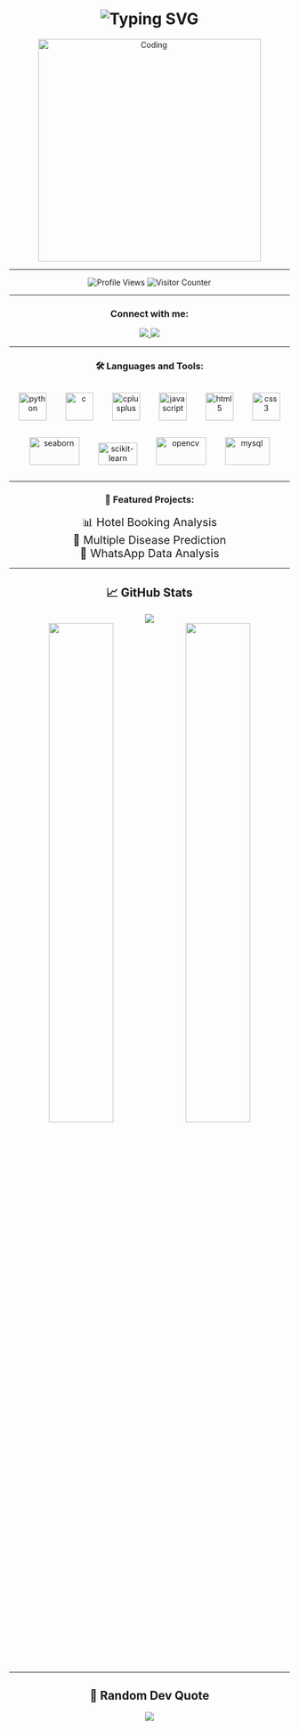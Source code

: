 <h1 align="center">
  <img src="https://readme-typing-svg.herokuapp.com?font=Fira+Code&size=30&duration=3000&pause=1000&color=00F72D&center=true&vCenter=true&width=800&lines=Hi+👋,+I'm+Divyaraj+Vihol;Computer+Engineering+Student;Open-Source+Enthusiast;Tech+Learner" alt="Typing SVG" />
</h1>

<div align="center">
  <img align="center" alt="Coding" width="400" src="https://i.giphy.com/media/qgQUggAC3Pfv687qPC/giphy.webp" />
</div>

---

<p align="center"> 
  <img src="https://komarev.com/ghpvc/?username=divyaraj-vihol&label=Profile%20views&color=0e75b6&style=flat" alt="Profile Views" /> 
  <img src="https://visitor-badge.laobi.icu/badge?page_id=divyaraj-vihol.divyaraj-vihol" alt="Visitor Counter" />
</p>

---

<h3 align="center">Connect with me:</h3>
<p align="center">
  <a href="https://linkedin.com/in/divyaraj-vihol555" target="blank">
    <img src="https://img.shields.io/badge/LinkedIn-0077B5?style=for-the-badge&logo=linkedin&logoColor=white" />
  </a>
  <a href="https://instagram.com/divyarajsinh.vihol555" target="blank">
    <img src="https://img.shields.io/badge/Instagram-E4405F?style=for-the-badge&logo=instagram&logoColor=white" />
  </a>
</p>

---

<h3 align="center">🛠️ Languages and Tools:</h3>

<div align="center">

  <img src="https://cdn.jsdelivr.net/gh/devicons/devicon/icons/python/python-original.svg" width="50" height="50" alt="python" style="margin: 15px; transition: all 0.4s ease-in-out;" onmouseover="this.style.transform='scale(1.3)'; this.style.boxShadow='0px 0px 15px #00f7ff';" onmouseout="this.style.transform='scale(1)'; this.style.boxShadow='none';" />

  <img src="https://cdn.jsdelivr.net/gh/devicons/devicon/icons/c/c-original.svg" width="50" height="50" alt="c" style="margin: 15px; transition: all 0.4s ease-in-out;" onmouseover="this.style.transform='scale(1.3)'; this.style.boxShadow='0px 0px 15px #00f7ff';" onmouseout="this.style.transform='scale(1)'; this.style.boxShadow='none';" />

  <img src="https://cdn.jsdelivr.net/gh/devicons/devicon/icons/cplusplus/cplusplus-original.svg" width="50" height="50" alt="cplusplus" style="margin: 15px; transition: all 0.4s ease-in-out;" onmouseover="this.style.transform='scale(1.3)'; this.style.boxShadow='0px 0px 15px #00f7ff';" onmouseout="this.style.transform='scale(1)'; this.style.boxShadow='none';" />

  <img src="https://cdn.jsdelivr.net/gh/devicons/devicon/icons/javascript/javascript-original.svg" width="50" height="50" alt="javascript" style="margin: 15px; transition: all 0.4s ease-in-out;" onmouseover="this.style.transform='scale(1.3)'; this.style.boxShadow='0px 0px 15px #00f7ff';" onmouseout="this.style.transform='scale(1)'; this.style.boxShadow='none';" />

  <img src="https://cdn.jsdelivr.net/gh/devicons/devicon/icons/html5/html5-original.svg" width="50" height="50" alt="html5" style="margin: 15px; transition: all 0.4s ease-in-out;" onmouseover="this.style.transform='scale(1.3)'; this.style.boxShadow='0px 0px 15px #00f7ff';" onmouseout="this.style.transform='scale(1)'; this.style.boxShadow='none';" />

  <img src="https://cdn.jsdelivr.net/gh/devicons/devicon/icons/css3/css3-original.svg" width="50" height="50" alt="css3" style="margin: 15px; transition: all 0.4s ease-in-out;" onmouseover="this.style.transform='scale(1.3)'; this.style.boxShadow='0px 0px 15px #00f7ff';" onmouseout="this.style.transform='scale(1)'; this.style.boxShadow='none';" />

  <img src="https://seaborn.pydata.org/_static/logo-wide-lightbg.svg" width="90" height="50" alt="seaborn" style="margin: 15px; transition: all 0.4s ease-in-out;" onmouseover="this.style.transform='scale(1.2)'; this.style.boxShadow='0px 0px 15px #00f7ff';" onmouseout="this.style.transform='scale(1)'; this.style.boxShadow='none';" />

  <img src="https://upload.wikimedia.org/wikipedia/commons/0/05/Scikit_learn_logo_small.svg" width="70" height="40" alt="scikit-learn" style="margin: 15px; transition: all 0.4s ease-in-out;" onmouseover="this.style.transform='scale(1.2)'; this.style.boxShadow='0px 0px 15px #00f7ff';" onmouseout="this.style.transform='scale(1)'; this.style.boxShadow='none';" />

  <img src="https://upload.wikimedia.org/wikipedia/commons/3/32/OpenCV_Logo_with_text_svg_version.svg" width="90" height="50" alt="opencv" style="margin: 15px; transition: all 0.4s ease-in-out;" onmouseover="this.style.transform='scale(1.2)'; this.style.boxShadow='0px 0px 15px #00f7ff';" onmouseout="this.style.transform='scale(1)'; this.style.boxShadow='none';" />

  <img src="https://cdn.jsdelivr.net/gh/devicons/devicon/icons/mysql/mysql-original-wordmark.svg" width="80" height="50" alt="mysql" style="margin: 15px; transition: all 0.4s ease-in-out;" onmouseover="this.style.transform='scale(1.2)'; this.style.boxShadow='0px 0px 15px #00f7ff';" onmouseout="this.style.transform='scale(1)'; this.style.boxShadow='none';" />

</div>

---

<h3 align="center">🚀 Featured Projects:</h3>

<div align="center">

<a href="https://github.com/divyaraj-vihol/HOTEL-BOOKING-ANALYSIS-" style="text-decoration: none; font-size: 20px; margin: 10px; transition: all 0.4s;" onmouseover="this.style.transform='scale(1.1)'; this.style.color='#00f7ff';" onmouseout="this.style.transform='scale(1)'; this.style.color='';">
  📊 Hotel Booking Analysis
</a> <br>

<a href="https://github.com/divyaraj-vihol/Multiple-Disease-Prediction" style="text-decoration: none; font-size: 20px; margin: 10px; transition: all 0.4s;" onmouseover="this.style.transform='scale(1.1)'; this.style.color='#00f7ff';" onmouseout="this.style.transform='scale(1)'; this.style.color='';">
  🧬 Multiple Disease Prediction
</a> <br>

<a href="https://github.com/divyaraj-vihol/whatsapp-data-analysis" style="text-decoration: none; font-size: 20px; margin: 10px; transition: all 0.4s;" onmouseover="this.style.transform='scale(1.1)'; this.style.color='#00f7ff';" onmouseout="this.style.transform='scale(1)'; this.style.color='';">
  💬 WhatsApp Data Analysis
</a>

</div>

---

<h2 align="center">📈 GitHub Stats</h2>

<div align="center">
  <img src="https://github-readme-streak-stats.herokuapp.com/?user=divyaraj-vihol&theme=dark" />
</div>

<div align="center">
  <img width="48%" src="https://github-readme-stats.vercel.app/api?username=divyaraj-vihol&show_icons=true&theme=radical" />
  <img width="48%" src="https://github-readme-stats.vercel.app/api/top-langs/?username=divyaraj-vihol&layout=compact&theme=radical" />
</div>

---

<h2 align="center">💬 Random Dev Quote</h2>
<p align="center">
  <img src="https://quotes-github-readme.vercel.app/api?type=horizontal&theme=radical" />
</p>


